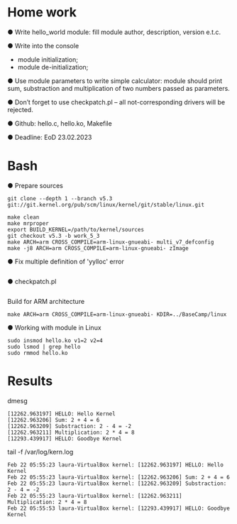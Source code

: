# Home work

● Write hello_world module: fill module author, description, version e.t.c.

● Write into the console
- module initialization;
- module de-initialization;

● Use module parameters to write simple calculator: module should print sum, 
substraction and multiplication of two numbers passed as parameters.

● Don’t forget to use checkpatch.pl – all not-corresponding drivers will be rejected.

● Github: hello.c, hello.ko, Makefile

● Deadline: EoD 23.02.2023

# Bash

● Prepare sources
```
git clone --depth 1 --branch v5.3 git://git.kernel.org/pub/scm/linux/kernel/git/stable/linux.git

make clean
make mrproper
export BUILD_KERNEL=/path/to/kernel/sources
git checkout v5.3 -b work_5_3
make ARCH=arm CROSS_COMPILE=arm-linux-gnueabi- multi_v7_defconfig
make -j8 ARCH=arm CROSS_COMPILE=arm-linux-gnueabi- zImage
```

● Fix multiple definition of 'yylloc' error
```vi scripts/dtc/dtc-lexer.lex.c
```

● checkpatch.pl
```checkpatch.pl --no-tree -f hello.c
```

Build for ARM architecture
```
make ARCH=arm CROSS_COMPILE=arm-linux-gnueabi- KDIR=../BaseCamp/linux
```

● Working with module in Linux
```shell
sudo insmod hello.ko v1=2 v2=4
sudo lsmod | grep hello
sudo rmmod hello.ko
```

# Results

dmesg
```shell
[12262.963197] HELLO: Hello Kernel
[12262.963206] Sum: 2 + 4 = 6
[12262.963209] Substraction: 2 - 4 = -2
[12262.963211] Multiplication: 2 * 4 = 8
[12293.439917] HELLO: Goodbye Kernel
```

tail -f /var/log/kern.log
```shell
Feb 22 05:55:23 laura-VirtualBox kernel: [12262.963197] HELLO: Hello Kernel
Feb 22 05:55:23 laura-VirtualBox kernel: [12262.963206] Sum: 2 + 4 = 6
Feb 22 05:55:23 laura-VirtualBox kernel: [12262.963209] Substraction: 2 - 4 = -2
Feb 22 05:55:23 laura-VirtualBox kernel: [12262.963211] Multiplication: 2 * 4 = 8
Feb 22 05:55:53 laura-VirtualBox kernel: [12293.439917] HELLO: Goodbye Kernel
```
